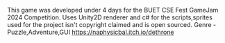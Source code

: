 This game was developed under 4 days for the BUET CSE Fest GameJam 2024 Competition.
Uses Unity2D renderer and c# for the scripts,sprites used for the project isn't copyright claimed and is open sourced.
Genre - Puzzle,Adventure,GUI
https://naphysicbal.itch.io/dethrone
